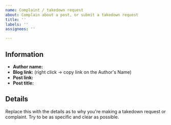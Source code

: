 ```yaml
---
name: Complaint / takedown request
about: Complain about a post, or submit a takedown request
title: ''
labels: ''
assignees: ''

---
```


<!--
Thanks for reaching out to us! Please remember:
 • that Freeside is not responsible for the content of posts shown on hullblogs.com, but we will remove posts or blogs from the aggregator given a good reason.
 • that Freeside does not host any of the blog posts
 • to be civil and polite in your request.
-->

## Information

 - **Author name:** 
 - **Blog link:** (right click → copy link on the Author's Name)
 - **Post link:** 
 - **Post title:** 

## Details
Replace this with the details as to why you're making a takedown request or complaint. Try to be as specific and clear as possible.
